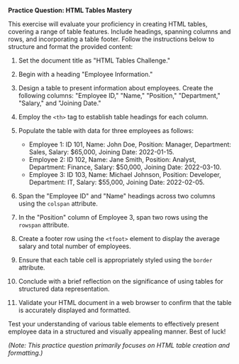 **Practice Question: HTML Tables Mastery**

This exercise will evaluate your proficiency in creating HTML tables, covering a range of table features. Include headings, spanning columns and rows, and incorporating a table footer. Follow the instructions below to structure and format the provided content:

1. Set the document title as "HTML Tables Challenge."

2. Begin with a heading "Employee Information."

3. Design a table to present information about employees. Create the following columns: "Employee ID," "Name," "Position," "Department," "Salary," and "Joining Date."

4. Employ the `<th>` tag to establish table headings for each column.

5. Populate the table with data for three employees as follows:

   - Employee 1: ID 101, Name: John Doe, Position: Manager, Department: Sales, Salary: $65,000, Joining Date: 2022-01-15.
   - Employee 2: ID 102, Name: Jane Smith, Position: Analyst, Department: Finance, Salary: $50,000, Joining Date: 2022-03-10.
   - Employee 3: ID 103, Name: Michael Johnson, Position: Developer, Department: IT, Salary: $55,000, Joining Date: 2022-02-05.

6. Span the "Employee ID" and "Name" headings across two columns using the `colspan` attribute.

7. In the "Position" column of Employee 3, span two rows using the `rowspan` attribute.

8. Create a footer row using the `<tfoot>` element to display the average salary and total number of employees.

9. Ensure that each table cell is appropriately styled using the `border` attribute.

10. Conclude with a brief reflection on the significance of using tables for structured data representation.

11. Validate your HTML document in a web browser to confirm that the table is accurately displayed and formatted.

Test your understanding of various table elements to effectively present employee data in a structured and visually appealing manner. Best of luck!

*(Note: This practice question primarily focuses on HTML table creation and formatting.)*